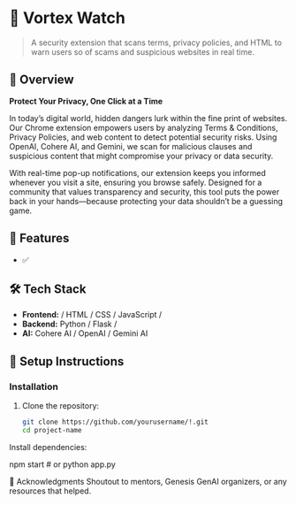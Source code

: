 # 🚀 Vortex Watch

>  A security extension that scans terms, privacy policies, and HTML to warn users so of scams and suspicious websites in real time.

## 📖 Overview  
**Protect Your Privacy, One Click at a Time**  

In today’s digital world, hidden dangers lurk within the fine print of websites. Our Chrome extension empowers users by analyzing Terms & Conditions, Privacy Policies, and web content to detect potential security risks. Using OpenAI, Cohere AI, and Gemini, we scan for malicious clauses and suspicious content that might compromise your privacy or data security.

With real-time pop-up notifications, our extension keeps you informed whenever you visit a site, ensuring you browse safely. Designed for a community that values transparency and security, this tool puts the power back in your hands—because protecting your data shouldn’t be a guessing game.

## 🎯 Features  
- ✅ 

## 🛠 Tech Stack  
- **Frontend:** / HTML / CSS / JavaScript /   
- **Backend:** Python  / Flask /   
- **AI:** Cohere AI / OpenAI / Gemini AI

## 🚀 Setup Instructions  
### Installation  
1. Clone the repository:  
   ```sh
   git clone https://github.com/yourusername/!.git
   cd project-name
Install dependencies:

npm start  # or python app.py



🙌 Acknowledgments
Shoutout to mentors, Genesis GenAI organizers, or any resources that helped.
